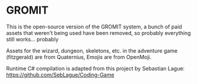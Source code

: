 # GROMIT
This is the open-source version of the GROMIT system, a bunch of paid assets that weren't being used have been removed, so probably everything still works... probably

Assets for the wizard, dungeon, skeletons, etc. in the adventure game (fitzgerald) are from Quaternius, Emojis are from OpenMoji.

Runtime C# compilation is adapted from this project by Sebastian Lague: https://github.com/SebLague/Coding-Game
